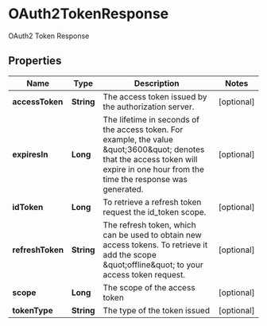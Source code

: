 

# OAuth2TokenResponse

OAuth2 Token Response

## Properties

| Name | Type | Description | Notes |
|------------ | ------------- | ------------- | -------------|
|**accessToken** | **String** | The access token issued by the authorization server. |  [optional] |
|**expiresIn** | **Long** | The lifetime in seconds of the access token.  For example, the value \&quot;3600\&quot; denotes that the access token will expire in one hour from the time the response was generated. |  [optional] |
|**idToken** | **Long** | To retrieve a refresh token request the id_token scope. |  [optional] |
|**refreshToken** | **String** | The refresh token, which can be used to obtain new access tokens. To retrieve it add the scope \&quot;offline\&quot; to your access token request. |  [optional] |
|**scope** | **Long** | The scope of the access token |  [optional] |
|**tokenType** | **String** | The type of the token issued |  [optional] |



